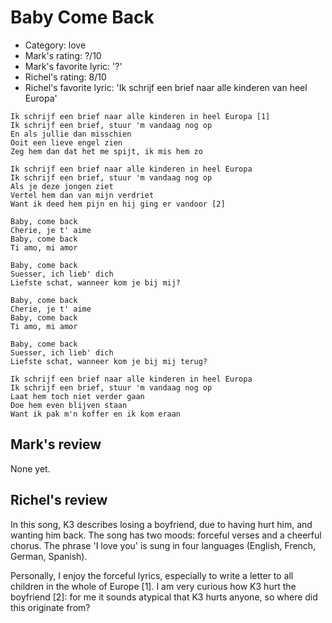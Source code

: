 # Baby Come Back

 * Category: love
 * Mark's rating: ?/10
 * Mark's  favorite lyric: '?'
 * Richel's rating: 8/10
 * Richel's favorite lyric: 'Ik schrijf een brief naar alle kinderen van heel Europa'

```
Ik schrijf een brief naar alle kinderen in heel Europa [1]
Ik schrijf een brief, stuur 'm vandaag nog op
En als jullie dan misschien
Ooit een lieve engel zien
Zeg hem dan dat het me spijt, ik mis hem zo

Ik schrijf een brief naar alle kinderen in heel Europa
Ik schrijf een brief, stuur 'm vandaag nog op
Als je deze jongen ziet
Vertel hem dan van mijn verdriet
Want ik deed hem pijn en hij ging er vandoor [2]

Baby, come back
Cherie, je t' aime
Baby, come back
Ti amo, mi amor

Baby, come back
Suesser, ich lieb' dich
Liefste schat, wanneer kom je bij mij?

Baby, come back
Cherie, je t' aime
Baby, come back
Ti amo, mi amor

Baby, come back
Suesser, ich lieb' dich
Liefste schat, wanneer kom je bij mij terug?

Ik schrijf een brief naar alle kinderen in heel Europa
Ik schrijf een brief, stuur 'm vandaag nog op
Laat hem toch niet verder gaan
Doe hem even blijven staan
Want ik pak m'n koffer en ik kom eraan
```

## Mark's review

None yet.

## Richel's review

In this song, K3 describes losing a boyfriend, due to having hurt him,
and wanting him back. The song has two moods: forceful verses and a
cheerful chorus. The phrase 'I love you' is sung in four languages
(English, French, German, Spanish).

Personally, I enjoy the forceful lyrics, especially to write a letter to
all children in the whole of Europe [1]. I am very curious how K3 hurt the
boyfriend [2]: for me it sounds atypical that K3 hurts anyone, so where did
this originate from?